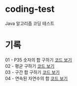 # coding-test
Java 알고리즘 코딩 테스트

# 기록
01 - P35 숫자의 합 구하기 [코드 보기](https://github.com/owencity/coding-test/blob/main/src/P11720SumNumber.java) 
<br>
02 - 평균 구하기 [코드 보기](https://github.com/owencity/coding-test/blob/main/src/P1546_average.java)
<br>
03 - 구간 합 구하기 [코드 보기](https://github.com/owencity/coding-test/blob/main/src/P11659_RangeSum.java)
<br>
04 - 연속된 자연수의 합 [코드 보기](https://github.com/owencity/coding-test/blob/main/src/P2018_%EC%97%B0%EC%86%8D%EB%90%9C%EC%9E%90%EC%97%B0%EC%88%98%EC%9D%98%ED%95%A9.java)

